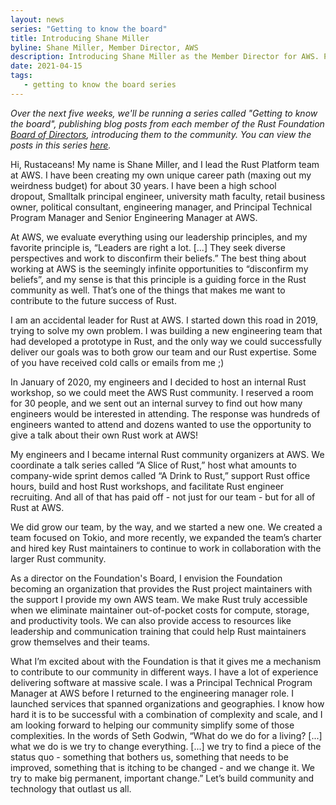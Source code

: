 ```yaml
---
layout: news
series: "Getting to know the board"
title: Introducing Shane Miller
byline: Shane Miller, Member Director, AWS
description: Introducing Shane Miller as the Member Director for AWS. Part of the "Getting to know the board" series.
date: 2021-04-15
tags:
   - getting to know the board series
---
```


_Over the next five weeks, we'll be running a series called "Getting to know the board", publishing blog posts from each member of the Rust Foundation [Board of Directors](/board), introducing them to the community. You can view the posts in this series [here](/tags/getting%20to%20know%20the%20board%20series/)._

Hi, Rustaceans! My name is Shane Miller, and I lead the Rust Platform team at AWS. I have been creating my own unique career path (maxing out my weirdness budget) for about 30 years. I have been a high school dropout, Smalltalk principal engineer, university math faculty, retail business owner, political consultant, engineering manager, and Principal Technical Program Manager and Senior Engineering Manager at AWS.

At AWS, we evaluate everything using our leadership principles, and my favorite principle is, “Leaders are right a lot. [...] They seek diverse perspectives and work to disconfirm their beliefs.” The best thing about working at AWS is the seemingly infinite opportunities to “disconfirm my beliefs”, and my sense is that this principle is a guiding force in the Rust community as well. That’s one of the things that makes me want to contribute to the future success of Rust.

I am an accidental leader for Rust at AWS. I started down this road in 2019, trying to solve my own problem. I was building a new engineering team that had developed a prototype in Rust, and the only way we could successfully deliver our goals was to both grow our team and our Rust expertise. Some of you have received cold calls or emails from me ;)

In January of 2020, my engineers and I decided to host an internal Rust workshop, so we could meet the AWS Rust community. I reserved a room for 30 people, and we sent out an internal survey to find out how many engineers would be interested in attending. The response was hundreds of engineers wanted to attend and dozens wanted to use the opportunity to give a talk about their own Rust work at AWS!

My engineers and I became internal Rust community organizers at AWS. We coordinate a talk series called “A Slice of Rust,” host what amounts to company-wide sprint demos called “A Drink to Rust,” support Rust office hours, build and host Rust workshops, and facilitate Rust engineer recruiting. And all of that has paid off - not just for our team - but for all of Rust at AWS.

We did grow our team, by the way, and we started a new one. We created a team focused on Tokio, and more recently, we expanded the team’s charter and hired key Rust maintainers to continue to work in collaboration with the larger Rust community.

As a director on the Foundation's Board, I envision the Foundation becoming an organization that provides the Rust project maintainers with the support I provide my own AWS team. We make Rust truly accessible when we eliminate maintainer out-of-pocket costs for compute, storage, and productivity tools. We can also provide access to resources like leadership and communication training that could help Rust maintainers grow themselves and their teams.

What I’m excited about with the Foundation is that it gives me a mechanism to contribute to our community in different ways. I have a lot of experience delivering software at massive scale. I was a Principal Technical Program Manager at AWS before I returned to the engineering manager role. I launched services that spanned organizations and geographies. I know how hard it is to be successful with a combination of complexity and scale, and I am looking forward to helping our community simplify some of those complexities. In the words of Seth Godwin, “What do we do for a living? [...] what we do is we try to change everything. [...] we try to find a piece of the status quo - something that bothers us, something that needs to be improved, something that is itching to be changed - and we change it. We try to make big permanent, important change.” Let’s build community and technology that outlast us all.
